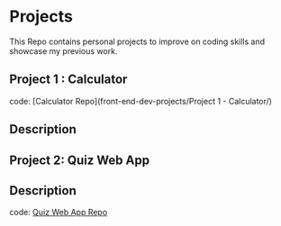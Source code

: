 # Projects

This Repo contains personal projects to improve on coding skills and showcase my previous work.

## Project 1 : Calculator

code: [Calculator Repo](front-end-dev-projects/Project 1 - Calculator/)

**Description** 
--------------


## Project 2: Quiz Web App

**Description** 
--------------

code: [Quiz Web App Repo]()
